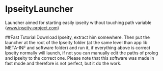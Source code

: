 # IpseityLauncher
Launcher aimed for starting easily ipseity without touching path variable (www.ipseity-project.com)

##Fast Tutorial
Download Ipseity, extract him somewhere. Then put the launcher at the root of the Ipseity folder (at the same level than app lib META-INF and software folder) and run it, if everything above is correct Ipseity normally will launch, if not you can manually edit the paths of prolog and ipseity to the correct one.
Please note that this software was made in fast mode and therefore is not perfect, but it do the work.
